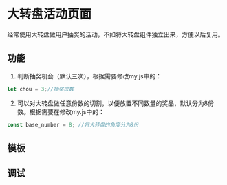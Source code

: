 # 大转盘活动页面
经常使用大转盘做用户抽奖的活动，不如将大转盘组件独立出来，方便以后复用。

## 功能

1. 判断抽奖机会（默认三次），根据需要修改my.js中的：
```js
let chou = 3;//抽奖次数
```
2. 可以对大转盘做任意份数的切割，以便放置不同数量的奖品，默认分为8份数。根据需要在修改my.js中的：
```js
const base_number = 8; //将大转盘的角度分为8份
```
## 模板


## 调试